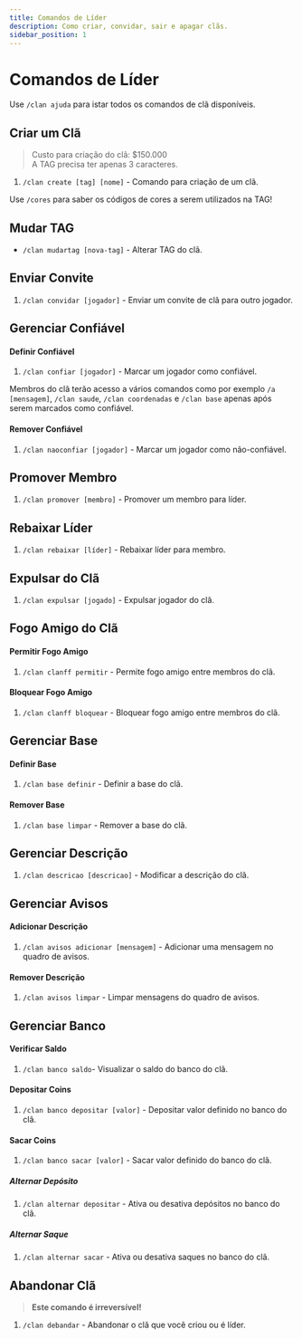 ```yaml
---
title: Comandos de Líder
description: Como criar, convidar, sair e apagar clãs.
sidebar_position: 1
---
```


# Comandos de Líder

Use `/clan ajuda` para istar todos os comandos de clã disponíveis.

## Criar um Clã

> Custo para criação do clã: $150.000  
> A TAG precisa ter apenas 3 caracteres.

1. `/clan create [tag] [nome]` - Comando para criação de um clã.

Use `/cores` para saber os códigos de cores a serem utilizados na TAG!

## Mudar TAG

* `/clan mudartag [nova-tag]` - Alterar TAG do clã.

## Enviar Convite

1. `/clan convidar [jogador]` - Enviar um convite de clã para outro jogador.

## Gerenciar Confiável

#### Definir Confiável

1. `/clan confiar [jogador]` - Marcar um jogador como confiável.

Membros do clã terão acesso a vários comandos como por exemplo `/a [mensagem]`, `/clan saude`, `/clan coordenadas` e `/clan base` apenas após serem marcados como confiável.

#### Remover Confiável

1. `/clan naoconfiar [jogador]` - Marcar um jogador como não-confiável.

## Promover Membro

1. `/clan promover [membro]` - Promover um membro para líder.

## Rebaixar Líder

1. `/clan rebaixar [líder]` - Rebaixar líder para membro.

## Expulsar do Clã

1. `/clan expulsar [jogado]` - Expulsar jogador do clã.

## Fogo Amigo do Clã

#### Permitir Fogo Amigo

1. `/clan clanff permitir` - Permite fogo amigo entre membros do clã.

#### Bloquear Fogo Amigo

1. `/clan clanff bloquear` - Bloquear fogo amigo entre membros do clã.

## Gerenciar Base

#### Definir Base

1. `/clan base definir` - Definir a base do clã.

#### Remover Base

1. `/clan base limpar` - Remover a base do clã.

## Gerenciar Descrição

1. `/clan descricao [descricao]` - Modificar a descrição do clã.

## Gerenciar Avisos

#### Adicionar Descrição

1. `/clan avisos adicionar [mensagem]` - Adicionar uma mensagem no quadro de avisos.

#### Remover Descrição

1. `/clan avisos limpar` - Limpar mensagens do quadro de avisos.

## Gerenciar Banco

#### Verificar Saldo

1. `/clan banco saldo`- Visualizar o saldo do banco do clã. 

#### Depositar Coins

1. `/clan banco depositar [valor]` - Depositar valor definido no banco do clã.

#### Sacar Coins

1. `/clan banco sacar [valor]` - Sacar valor definido do banco do clã.

##### Alternar Depósito

1. `/clan alternar depositar` - Ativa ou desativa depósitos no banco do clã. 

##### Alternar Saque

1. `/clan alternar sacar` - Ativa ou desativa saques no banco do clã.

## Abandonar Clã

> **Este comando é irreversível!**

1. `/clan debandar` - Abandonar o clã que você criou ou é líder.